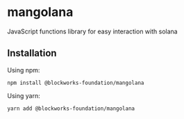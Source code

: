 # mangolana

JavaScript functions library for easy interaction with solana

## Installation

Using npm:

```
npm install @blockworks-foundation/mangolana
```

Using yarn:

```
yarn add @blockworks-foundation/mangolana
```

